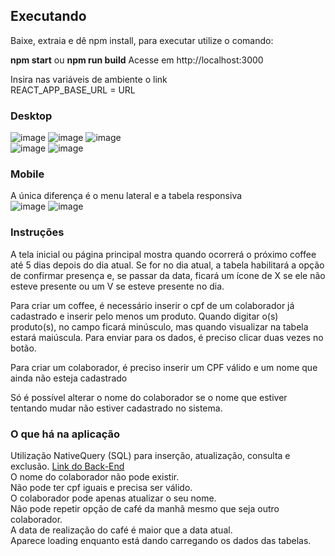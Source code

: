## Executando

Baixe, extraia e dê npm install, para executar utilize o comando:

**npm start** ou **npm run build**
Acesse em http://localhost:3000

Insira nas variáveis de ambiente o link <br>
REACT_APP_BASE_URL = URL
### Desktop
![image](https://user-images.githubusercontent.com/101233631/235776215-ab73cc5a-317f-4fe8-a148-4e11481b4327.png)
![image](https://user-images.githubusercontent.com/101233631/235775124-7ca1fa3a-d0c4-462f-baef-a659a498c0be.png)
![image](https://user-images.githubusercontent.com/101233631/235775342-94a14b6e-43f4-45e4-808d-ce0638254123.png)
<br>
![image](https://user-images.githubusercontent.com/101233631/235775538-725de1bb-8117-49b7-8961-83e064145f25.png)
![image](https://user-images.githubusercontent.com/101233631/235776412-e86db48f-e371-4d6d-b02f-1170d170e62d.png)

### Mobile
A única diferença é o menu lateral e a tabela responsiva<br>
![image](https://user-images.githubusercontent.com/101233631/235777809-3d399bdd-2f62-40aa-96c0-bb262787d91e.png)
![image](https://user-images.githubusercontent.com/101233631/235778911-c3ed71a4-2ea7-4d09-a5c4-f87d1b18cbc3.png)

### Instruções

A tela inicial ou página principal mostra quando ocorrerá o próximo coffee até 5 dias depois do dia atual. Se for no dia atual, a tabela habilitará a opção de confirmar presença e, se passar da data, ficará um ícone de X se ele não esteve presente ou um V se esteve presente no dia.

Para criar um coffee, é necessário inserir o cpf de um colaborador já cadastrado e inserir pelo menos um produto. Quando digitar o(s) produto(s), no campo ficará minúsculo, mas quando visualizar na tabela estará maiúscula. Para enviar para os dados, é preciso clicar duas vezes no botão.

Para criar um colaborador, é preciso inserir um CPF válido e um nome que ainda não esteja cadastrado

Só é possível alterar o nome do colaborador se o nome que estiver tentando mudar não estiver cadastrado no sistema.

### O que há na aplicação

Utilização NativeQuery (SQL) para inserção, atualização, consulta e exclusão. <a href="https://github.com/gabrieleugenio1/desafio-back-end">Link do Back-End</a><br>
O nome do colaborador não pode existir.<br>
Não pode ter cpf iguais e precisa ser válido.<br>
O colaborador pode apenas atualizar o seu nome.<br>
Não pode repetir opção de café da manhã mesmo que seja outro colaborador.<br>
A data de realização do café é maior que a data atual.<br>
Aparece loading enquanto está dando carregando os dados das tabelas.
